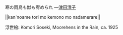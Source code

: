 寒の雨鳥も獣も宥められ
—[津田清子](https://ja.wikipedia.org/wiki/津田清子)

||kan'noame tori mo kemono mo nadamerare||

浮世絵: Komori Soseki, Moorehens in the Rain, ca. 1925